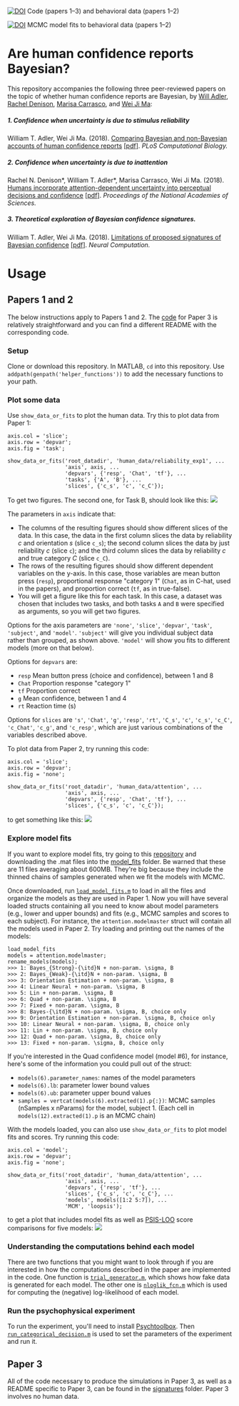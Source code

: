 [![DOI](https://zenodo.org/badge/49356719.svg)](https://zenodo.org/badge/latestdoi/49356719) Code (papers 1–3) and behavioral data (papers 1–2)

[![DOI](https://zenodo.org/badge/DOI/10.5281/zenodo.1458240.svg)](https://doi.org/10.5281/zenodo.1458240) MCMC model fits to behavioral data (papers 1–2)


# Are human confidence reports Bayesian?
This repository accompanies the following three peer-reviewed papers on the topic of whether human confidence reports are Bayesian, by [Will Adler](http://wtadler.com), [Rachel Denison](http://racheldenison.com), [Marisa Carrasco](https://psych.nyu.edu/carrasco/), and [Wei Ji Ma](http://www.cns.nyu.edu/malab/):

##### 1. Confidence when uncertainty is due to stimulus reliability
William T. Adler, Wei Ji Ma. (2018). [Comparing Bayesian and non-Bayesian accounts of human confidence reports](https://journals.plos.org/ploscompbiol/article?id=10.1371/journal.pcbi.1006572) [[pdf]](http://www.wtadler.com/papers/Adler2018b.pdf). *PLoS Computational Biology.*

##### 2. Confidence when uncertainty is due to inattention
Rachel N. Denison*, William T. Adler*, Marisa Carrasco, Wei Ji Ma. (2018). [Humans incorporate attention-dependent uncertainty into perceptual decisions and confidence](http://www.pnas.org/content/early/2018/10/05/1717720115) [[pdf]](http://www.wtadler.com/papers/Denison2018.pdf). *Proceedings of the National Academies of Sciences.*

##### 3. Theoretical exploration of Bayesian confidence signatures.
William T. Adler, Wei Ji Ma. (2018). [Limitations of proposed signatures of Bayesian confidence](https://www.mitpressjournals.org/doi/abs/10.1162/neco_a_01141?journalCode=neco) [[pdf]](http://www.wtadler.com/papers/Adler2018.pdf). *Neural Computation.*


# Usage

## Papers 1 and 2

The below instructions apply to Papers 1 and 2. The [code](signatures) for Paper 3 is relatively straightforward and you can find a different README with the corresponding code.

### Setup

Clone or download this repository. In MATLAB, `cd` into this repository. Use `addpath(genpath('helper_functions'))` to add the necessary functions to your path.

### Plot some data

Use `show_data_or_fits` to plot the human data. Try this to plot data from Paper 1:
```
axis.col = 'slice';
axis.row = 'depvar';
axis.fig = 'task';

show_data_or_fits('root_datadir', 'human_data/reliability_exp1', ...
                  'axis', axis, ...
                  'depvars', {'resp', 'Chat', 'tf'}, ...
                  'tasks', {'A', 'B'}, ...
                  'slices', {'c_s', 'c', 'c_C'});
```
To get two figures. The second one, for Task B, should look like this:
![](http://wtadler.com/picdrop/reliability_fig.png)

The parameters in `axis` indicate that:
- The columns of the resulting figures should show different slices of the data. In this case, the data in the first column slices the data by reliability _c_ and orientation _s_ (slice `c_s`); the second column slices the data by just reliability _c_ (slice `c`); and the third column slices the data by reliability _c_ and true category _C_ (slice `c_C`).
- The rows of the resulting figures should show different dependent variables on the y-axis. In this case, those variables are mean button press (`resp`), proportional response "category 1" (`Chat`, as in C-hat, used in the papers), and proportion correct (`tf`, as in true-false).
- You will get a figure like this for each task. In this case, a dataset was chosen that includes two tasks, and both tasks `A` and `B` were specified as arguments, so you will get two figures.

Options for the axis parameters are `'none'`, `'slice'`, `'depvar'`, `'task'`, `'subject'`, and `'model'`. `'subject'` will give you individual subject data rather than grouped, as shown above. ``'model'`` will show you fits to different models (more on that below).

Options for `depvars` are:
- `resp` Mean button press (choice and confidence), between 1 and 8
- `Chat` Proportion response "category 1"
- `tf` Proportion correct
- `g` Mean confidence, between 1 and 4
- `rt` Reaction time (s)

Options for `slices` are `'s'`, `'Chat'`, `'g'`, `'resp'`, `'rt'`, `'C_s'`, `'c'`, `'c_s'`, `'c_C'`, `'c_Chat'`, `'c_g'`, and `'c_resp'`, which are just various combinations of the variables described above.

To plot data from Paper 2, try running this code:
```
axis.col = 'slice';
axis.row = 'depvar';
axis.fig = 'none';

show_data_or_fits('root_datadir', 'human_data/attention', ...
                  'axis', axis, ...
                  'depvars', {'resp', 'Chat', 'tf'}, ...
                  'slices', {'c_s', 'c', 'c_C'});
```
to get something like this:
![](http://wtadler.com/picdrop/attention_fig.png)

### Explore model fits

If you want to explore model fits, try going to this [repository](https://zenodo.org/record/1458240) and downloading the .mat files into the [model_fits](model_fits) folder. Be warned that these are 11 files averaging about 600MB. They're big because they include the thinned chains of samples generated when we fit the models with MCMC.

Once downloaded, run [`load_model_fits.m`](load_model_fits.m) to load in all the files and organize the models as they are used in Paper 1. Now you will have several loaded structs containing all you need to know about model parameters (e.g., lower and upper bounds) and fits (e.g., MCMC samples and scores to each subject). For instance, the `attention.modelmaster` struct will contain all the models used in Paper 2. Try loading and printing out the names of the models:
```
load_model_fits
models = attention.modelmaster;
rename_models(models);
>>> 1: Bayes_{Strong}-{\itd}N + non-param. \sigma, B
>>> 2: Bayes_{Weak}-{\itd}N + non-param. \sigma, B
>>> 3: Orientation Estimation + non-param. \sigma, B
>>> 4: Linear Neural + non-param. \sigma, B
>>> 5: Lin + non-param. \sigma, B
>>> 6: Quad + non-param. \sigma, B
>>> 7: Fixed + non-param. \sigma, B
>>> 8: Bayes-{\itd}N + non-param. \sigma, B, choice only
>>> 9: Orientation Estimation + non-param. \sigma, B, choice only
>>> 10: Linear Neural + non-param. \sigma, B, choice only
>>> 11: Lin + non-param. \sigma, B, choice only
>>> 12: Quad + non-param. \sigma, B, choice only
>>> 13: Fixed + non-param. \sigma, B, choice only
```

If you're interested in the Quad confidence model (model #6), for instance, here's some of the information you could pull out of the struct:
- `models(6).parameter_names`: names of the model parameters
- `models(6).lb`: parameter lower bound values
- `models(6).ub`: parameter upper bound values
- `samples = vertcat(models(6).extracted(1).p{:})`: MCMC samples (nSamples x nParams) for the model, subject 1. (Each cell in `models(12).extracted(1).p` is an MCMC chain)

With the models loaded, you can also use `show_data_or_fits` to plot model fits and scores. Try running this code:

```
axis.col = 'model';
axis.row = 'depvar';
axis.fig = 'none';

show_data_or_fits('root_datadir', 'human_data/attention', ...
                  'axis', axis, ...
                  'depvars', {'resp', 'tf'}, ...
                  'slices', {'c_s', 'c', 'c_C'}, ...
                  'models', models([1:2 5:7]), ...
                  'MCM', 'loopsis');
```
to get a plot that includes model fits as well as [PSIS-LOO](https://arxiv.org/abs/1507.04544) score comparisons for five models:
![](http://wtadler.com/picdrop/attention_fits_fig.png)



### Understanding the computations behind each model
There are two functions that you might want to look through if you are interested in how the computations described in the paper are implemented in the code. One function is [`trial_generator.m`](helper_functions/trial_generator.m), which shows how fake data is generated for each model. The other one is [`nloglik_fcn.m`](helper_functions/nloglik_fcn.m) which is used for computing the (negative) log-likelihood of each model.

### Run the psychophysical experiment
To run the experiment, you'll need to install [Psychtoolbox](http://psychtoolbox.org/). Then [`run_categorical_decision.m`](run_categorical_decision.m) is used to set the parameters of the experiment and run it.


## Paper 3

All of the code necessary to produce the simulations in Paper 3, as well as a README specific to Paper 3, can be found in the [signatures](signatures) folder. Paper 3 involves no human data.

